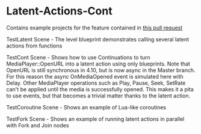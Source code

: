 # Latent-Actions-Cont
Contains example projects for the feature contained in [this pull request](https://github.com/EpicGames/UnrealEngine/pull/1752)

TestLatent Scene - The level blueprint demonstrates calling several latent actions from functions
  
TestCont Scene - Shows how to use Continuations to turn MediaPlayer::OpenURL into a latent action using only blueprints. Note that OpenURL is still synchronous in 4.10, but is now async in the Master branch. For this reason the async OnMediaOpened event is simulated here with Delay. Other MediaPlayer operations such as Play, Pause, Seek, SetRate can't be applied until the media is successfully opened. This makes it a pita to use events, but that becomes a trivial matter thanks to the latent action.

TestCoroutine Scene - Shows an example of Lua-like coroutines

TestFork Scene - Shows an example of running latent actions in parallel with Fork and Join nodes

